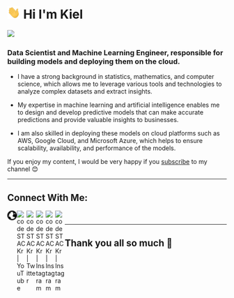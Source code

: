 # <img src="https://raw.githubusercontent.com/ABSphreak/ABSphreak/master/gifs/Hi.gif" width="30px"> Hi I'm Kiel

[<img height="30" src="https://img.shields.io/badge/Medium-%23000000.svg?&style=for-the-badge&logo=medium&logoColor=white" />][medium]

[medium]: https://medium.com/@kirudang


### Data Scientist and Machine Learning Engineer, responsible for building models and deploying them on the cloud.

- I have a strong background in statistics, mathematics, and computer science, which allows me to leverage various tools and technologies to analyze complex datasets and extract insights.

- My expertise in machine learning and artificial intelligence enables me to design and develop predictive models that can make accurate predictions and provide valuable insights to businesses.
-  I am also skilled in deploying these models on cloud platforms such as AWS, Google Cloud, and Microsoft Azure, which helps to ensure scalability, availability, and performance of the models.

If you enjoy my content, I would be very happy if you [subscribe](https://medium.com/@kirudang) to my channel 😊

---

## Connect With Me:

<img align="left" alt="codeSTACKr.com" width="22px" src="https://raw.githubusercontent.com/iconic/open-iconic/master/svg/globe.svg" />
<img align="left" alt="codeSTACKr | YouTube" width="22px" src="https://cdn.jsdelivr.net/npm/simple-icons@v3/icons/youtube.svg" />
<img align="left" alt="codeSTACKr | Twitter" width="22px" src="https://cdn.jsdelivr.net/npm/simple-icons@v3/icons/twitter.svg" />
<img align="left" alt="codeSTACKr | Instagram" width="22px" src="https://cdn.jsdelivr.net/npm/simple-icons@v3/icons/instagram.svg" />
<img align="left" alt="codeSTACKr | Instagram" width="22px" src="https://cdn.jsdelivr.net/npm/simple-icons@v3/icons/discord.svg" />
<img align="left" alt="codeSTACKr | Instagram" width="22px" src="https://cdn.jsdelivr.net/npm/simple-icons@v3/icons/dev-dot-to.svg" />

<br />

---
## Thank you all so much 🙏
